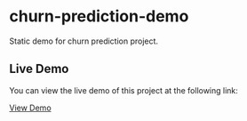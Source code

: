 # churn-prediction-demo
Static demo for churn prediction project.

## Live Demo

You can view the live demo of this project at the following link:

[View Demo](https://prachiupadhya.github.io/churn-prediction-demo/)


